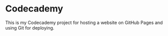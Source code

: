 # Codecademy

This is my Codecademy project for hosting a website on GitHub Pages and using Git for deploying.